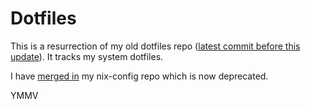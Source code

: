 # Dotfiles

This is a resurrection of my old dotfiles repo ([latest commit before this update](https://github.com/simonrw/dotfiles/commit/9c482feae1d7790c65da9c436c43234f1fe4e97f)). It tracks my system dotfiles.

I have [merged in](https://github.com/simonrw/dotfiles/commit/ff47829ab436c) my nix-config repo which is now deprecated.

YMMV
